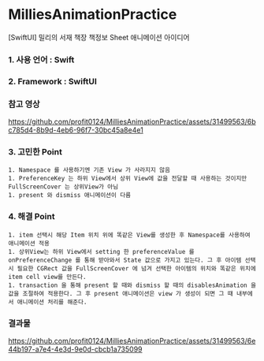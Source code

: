 # MilliesAnimationPractice
[SwiftUI] 밀리의 서재 책장 책정보 Sheet 애니메이션 아이디어

### 1. 사용 언어 : Swift ###
### 2. Framework : SwiftUI ###
### 참고 영상 ###
https://github.com/profit0124/MilliesAnimationPractice/assets/31499563/6bc785d4-8b9d-4eb6-96f7-30bc45a8e4e1

### 3. 고민한 Point ###
```
1. Namespace 를 사용하기엔 기존 View 가 사라지지 않음
1. PreferenceKey 는 하위 View에서 상위 View에 값을 전달할 때 사용하는 것이지만 FullScreenCover 는 상위View가 아님
1. present 와 dismiss 애니메이션이 다름
```

### 4. 해결 Point ###
```
1. item 선택시 해당 Item 위치 위에 똑같은 View를 생성한 후 Namespace를 사용하여 애니메이션 적용
1. 상위View는 하위 View에서 setting 한 preferenceValue 를 onPreferenceChange 를 통해 받아와서 State 값으로 가지고 있는다. 그 후 아이템 선택시 필요한 CGRect 값을 FullScreenCover 에 넘겨 선택한 아이템의 위치와 똑같은 위치에 item cell view를 만든다.
1. transaction 을 통해 present 할 때와 dismiss 할 때의 disablesAnimation 을 값을 조절하여 적용한다. 그 후 present 애니메이션은 view 가 생성이 되면 그 때 내부에서 애니메이션 처리를 해준다.
```


### 결과물 ###

https://github.com/profit0124/MilliesAnimationPractice/assets/31499563/6e44b197-a7e4-4e3d-9e0d-cbcb1a735099

